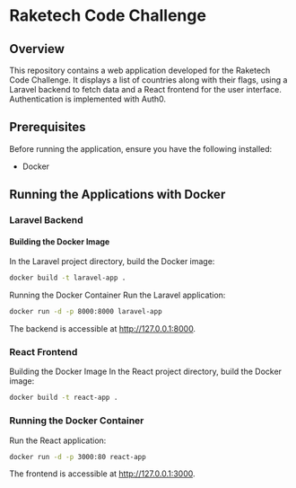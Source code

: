 # Raketech Code Challenge

## Overview
This repository contains a web application developed for the Raketech Code Challenge. It displays a list of countries along with their flags, using a Laravel backend to fetch data and a React frontend for the user interface. Authentication is implemented with Auth0.

## Prerequisites
Before running the application, ensure you have the following installed:
- Docker

## Running the Applications with Docker

### Laravel Backend

#### Building the Docker Image
In the Laravel project directory, build the Docker image:

```bash
docker build -t laravel-app .
```

Running the Docker Container
Run the Laravel application:

```bash
docker run -d -p 8000:8000 laravel-app
```

The backend is accessible at http://127.0.0.1:8000.

### React Frontend
Building the Docker Image
In the React project directory, build the Docker image:

```bash
docker build -t react-app .
```

### Running the Docker Container

Run the React application:

```bash
docker run -d -p 3000:80 react-app
```

The frontend is accessible at http://127.0.0.1:3000.
